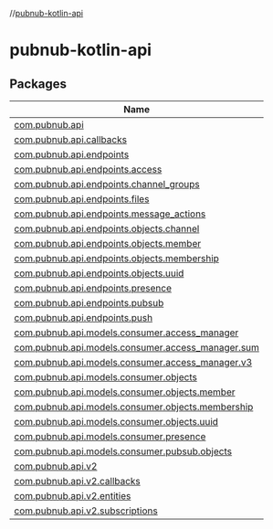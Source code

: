 //[pubnub-kotlin-api](index.md)

# pubnub-kotlin-api

## Packages

| Name |
|---|
| [com.pubnub.api](pubnub-kotlin-api/com.pubnub.api/index.md) |
| [com.pubnub.api.callbacks](pubnub-kotlin-api/com.pubnub.api.callbacks/index.md) |
| [com.pubnub.api.endpoints](pubnub-kotlin-api/com.pubnub.api.endpoints/index.md) |
| [com.pubnub.api.endpoints.access](pubnub-kotlin-api/com.pubnub.api.endpoints.access/index.md) |
| [com.pubnub.api.endpoints.channel_groups](pubnub-kotlin-api/com.pubnub.api.endpoints.channel_groups/index.md) |
| [com.pubnub.api.endpoints.files](pubnub-kotlin-api/com.pubnub.api.endpoints.files/index.md) |
| [com.pubnub.api.endpoints.message_actions](pubnub-kotlin-api/com.pubnub.api.endpoints.message_actions/index.md) |
| [com.pubnub.api.endpoints.objects.channel](pubnub-kotlin-api/com.pubnub.api.endpoints.objects.channel/index.md) |
| [com.pubnub.api.endpoints.objects.member](pubnub-kotlin-api/com.pubnub.api.endpoints.objects.member/index.md) |
| [com.pubnub.api.endpoints.objects.membership](pubnub-kotlin-api/com.pubnub.api.endpoints.objects.membership/index.md) |
| [com.pubnub.api.endpoints.objects.uuid](pubnub-kotlin-api/com.pubnub.api.endpoints.objects.uuid/index.md) |
| [com.pubnub.api.endpoints.presence](pubnub-kotlin-api/com.pubnub.api.endpoints.presence/index.md) |
| [com.pubnub.api.endpoints.pubsub](pubnub-kotlin-api/com.pubnub.api.endpoints.pubsub/index.md) |
| [com.pubnub.api.endpoints.push](pubnub-kotlin-api/com.pubnub.api.endpoints.push/index.md) |
| [com.pubnub.api.models.consumer.access_manager](pubnub-kotlin-api/com.pubnub.api.models.consumer.access_manager/index.md) |
| [com.pubnub.api.models.consumer.access_manager.sum](pubnub-kotlin-api/com.pubnub.api.models.consumer.access_manager.sum/index.md) |
| [com.pubnub.api.models.consumer.access_manager.v3](pubnub-kotlin-api/com.pubnub.api.models.consumer.access_manager.v3/index.md) |
| [com.pubnub.api.models.consumer.objects](pubnub-kotlin-api/com.pubnub.api.models.consumer.objects/index.md) |
| [com.pubnub.api.models.consumer.objects.member](pubnub-kotlin-api/com.pubnub.api.models.consumer.objects.member/index.md) |
| [com.pubnub.api.models.consumer.objects.membership](pubnub-kotlin-api/com.pubnub.api.models.consumer.objects.membership/index.md) |
| [com.pubnub.api.models.consumer.objects.uuid](pubnub-kotlin-api/com.pubnub.api.models.consumer.objects.uuid/index.md) |
| [com.pubnub.api.models.consumer.presence](pubnub-kotlin-api/com.pubnub.api.models.consumer.presence/index.md) |
| [com.pubnub.api.models.consumer.pubsub.objects](pubnub-kotlin-api/com.pubnub.api.models.consumer.pubsub.objects/index.md) |
| [com.pubnub.api.v2](pubnub-kotlin-api/com.pubnub.api.v2/index.md) |
| [com.pubnub.api.v2.callbacks](pubnub-kotlin-api/com.pubnub.api.v2.callbacks/index.md) |
| [com.pubnub.api.v2.entities](pubnub-kotlin-api/com.pubnub.api.v2.entities/index.md) |
| [com.pubnub.api.v2.subscriptions](pubnub-kotlin-api/com.pubnub.api.v2.subscriptions/index.md) |
